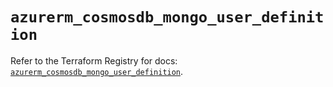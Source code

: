 # `azurerm_cosmosdb_mongo_user_definition`

Refer to the Terraform Registry for docs: [`azurerm_cosmosdb_mongo_user_definition`](https://registry.terraform.io/providers/hashicorp/azurerm/4.31.0/docs/resources/cosmosdb_mongo_user_definition).
